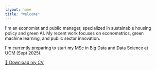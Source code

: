 ```yaml
---
layout: home
title: "Welcome"
---
```


I'm an economist and public manager, specialized in sustainable housing policy and green AI.
My recent work focuses on econometrics, green machine learning, and public sector innovation.

I'm currently preparing to start my MSc in Big Data and Data Science at UCM (Sept 2025).

[📄 Download my CV](assets/pdf/CV_Sebastian_Sifontes.pdf)